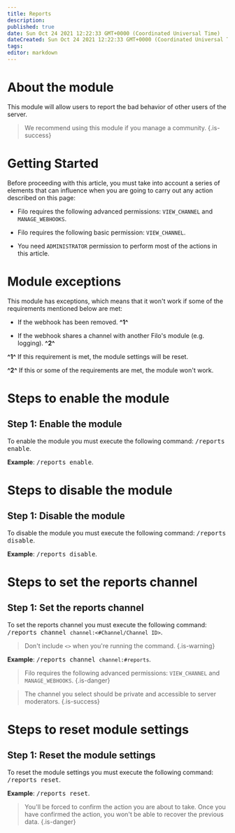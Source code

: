 ```yaml
---
title: Reports
description:
published: true
date: Sun Oct 24 2021 12:22:33 GMT+0000 (Coordinated Universal Time)
dateCreated: Sun Oct 24 2021 12:22:33 GMT+0000 (Coordinated Universal Time)
tags:
editor: markdown
---
```


# About the module

This module will allow users to report the bad behavior of other users of the server.

> We recommend using this module if you manage a community.
{.is-success}

# Getting Started

Before proceeding with this article, you must take into account a series of elements that can influence when you are going to carry out any action described on this page:

- Filo requires the following advanced permissions: ``VIEW_CHANNEL`` and ``MANAGE_WEBHOOKS``.

- Filo requires the following basic permission: ``VIEW_CHANNEL``.

- You need ``ADMINISTRATOR`` permission to perform most of the actions in this article.

# Module exceptions

This module has exceptions, which means that it won't work if some of the requirements mentioned below are met:

- If the webhook has been removed. **^1^**

- If the webhook shares a channel with another Filo's module (e.g. logging). **^2^**

**^1^** If this requirement is met, the module settings will be reset.

**^2^** If this or some of the requirements are met, the module won't work.

# Steps to enable the module

## **Step 1**: Enable the module

To enable the module you must execute the following command: <kbd>/reports enable</kbd>.

**Example**: <kbd>/reports enable</kbd>.

# Steps to disable the module

## **Step 1**: Disable the module

To disable the module you must execute the following command: <kbd>/reports disable</kbd>.

**Example**: <kbd>/reports disable</kbd>.

# Steps to set the reports channel

## **Step 1**: Set the reports channel

To set the reports channel you must execute the following command: <kbd>/reports channel ``channel:<#Channel/Channel ID>``</kbd>.

> Don't include ``<>`` when you're running the command.
{.is-warning}

**Example**: <kbd>/reports channel ``channel:#reports``</kbd>.

> Filo requires the following advanced permissions: ``VIEW_CHANNEL`` and ``MANAGE_WEBHOOKS``.
{.is-danger}

> The channel you select should be private and accessible to server moderators.
{.is-success}

# Steps to reset module settings

## **Step 1**: Reset the module settings

To reset the module settings you must execute the following command: <kbd>/reports reset</kbd>.

**Example**: <kbd>/reports reset</kbd>.

> You'll be forced to confirm the action you are about to take. Once you have confirmed the action, you won't be able to recover the previous data.
{.is-danger}
